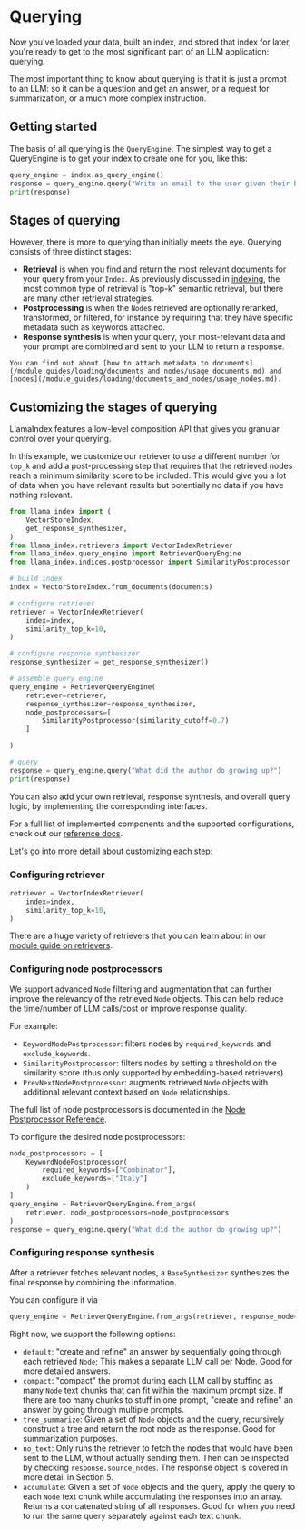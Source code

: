 # Querying

Now you've loaded your data, built an index, and stored that index for later, you're ready to get to the most significant part of an LLM application: querying.

The most important thing to know about querying is that it is just a prompt to an LLM: so it can be a question and get an answer, or a request for summarization, or a much more complex instruction.

## Getting started

The basis of all querying is the `QueryEngine`. The simplest way to get a QueryEngine is to get your index to create one for you, like this:

```python
query_engine = index.as_query_engine()
response = query_engine.query("Write an email to the user given their background information.")
print(response)
```

## Stages of querying

However, there is more to querying than initially meets the eye. Querying consists of three distinct stages:

- **Retrieval** is when you find and return the most relevant documents for your query from your `Index`. As previously discussed in [indexing](/understanding/indexing/indexing.md), the most common type of retrieval is "top-k" semantic retrieval, but there are many other retrieval strategies.
- **Postprocessing** is when the `Node`s retrieved are optionally reranked, transformed, or filtered, for instance by requiring that they have specific metadata such as keywords attached.
- **Response synthesis** is when your query, your most-relevant data and your prompt are combined and sent to your LLM to return a response.

```{tip}
You can find out about [how to attach metadata to documents](/module_guides/loading/documents_and_nodes/usage_documents.md) and [nodes](/module_guides/loading/documents_and_nodes/usage_nodes.md).
```

## Customizing the stages of querying

LlamaIndex features a low-level composition API that gives you granular control over your querying.

In this example, we customize our retriever to use a different number for `top_k` and add a post-processing step that requires that the retrieved nodes reach a minimum similarity score to be included. This would give you a lot of data when you have relevant results but potentially no data if you have nothing relevant.

```python
from llama_index import (
    VectorStoreIndex,
    get_response_synthesizer,
)
from llama_index.retrievers import VectorIndexRetriever
from llama_index.query_engine import RetrieverQueryEngine
from llama_index.indices.postprocessor import SimilarityPostprocessor

# build index
index = VectorStoreIndex.from_documents(documents)

# configure retriever
retriever = VectorIndexRetriever(
    index=index,
    similarity_top_k=10,
)

# configure response synthesizer
response_synthesizer = get_response_synthesizer()

# assemble query engine
query_engine = RetrieverQueryEngine(
    retriever=retriever,
    response_synthesizer=response_synthesizer,
    node_postprocessors=[
        SimilarityPostprocessor(similarity_cutoff=0.7)
    ]

)

# query
response = query_engine.query("What did the author do growing up?")
print(response)
```

You can also add your own retrieval, response synthesis, and overall query logic, by implementing the corresponding interfaces.

For a full list of implemented components and the supported configurations, check out our [reference docs](/api_reference/query.rst).

Let's go into more detail about customizing each step:

### Configuring retriever

```python
retriever = VectorIndexRetriever(
    index=index,
    similarity_top_k=10,
)
```

There are a huge variety of retrievers that you can learn about in our [module guide on retrievers](/module_guides/querying/retriever/root.md).

### Configuring node postprocessors

We support advanced `Node` filtering and augmentation that can further improve the relevancy of the retrieved `Node` objects.
This can help reduce the time/number of LLM calls/cost or improve response quality.

For example:

- `KeywordNodePostprocessor`: filters nodes by `required_keywords` and `exclude_keywords`.
- `SimilarityPostprocessor`: filters nodes by setting a threshold on the similarity score (thus only supported by embedding-based retrievers)
- `PrevNextNodePostprocessor`: augments retrieved `Node` objects with additional relevant context based on `Node` relationships.

The full list of node postprocessors is documented in the [Node Postprocessor Reference](/api_reference/node_postprocessor.rst).

To configure the desired node postprocessors:

```python
node_postprocessors = [
    KeywordNodePostprocessor(
        required_keywords=["Combinator"],
        exclude_keywords=["Italy"]
    )
]
query_engine = RetrieverQueryEngine.from_args(
    retriever, node_postprocessors=node_postprocessors
)
response = query_engine.query("What did the author do growing up?")
```

### Configuring response synthesis

After a retriever fetches relevant nodes, a `BaseSynthesizer` synthesizes the final response by combining the information.

You can configure it via

```python
query_engine = RetrieverQueryEngine.from_args(retriever, response_mode=<response_mode>)
```

Right now, we support the following options:

- `default`: "create and refine" an answer by sequentially going through each retrieved `Node`;
  This makes a separate LLM call per Node. Good for more detailed answers.
- `compact`: "compact" the prompt during each LLM call by stuffing as
  many `Node` text chunks that can fit within the maximum prompt size. If there are
  too many chunks to stuff in one prompt, "create and refine" an answer by going through
  multiple prompts.
- `tree_summarize`: Given a set of `Node` objects and the query, recursively construct a tree
  and return the root node as the response. Good for summarization purposes.
- `no_text`: Only runs the retriever to fetch the nodes that would have been sent to the LLM,
  without actually sending them. Then can be inspected by checking `response.source_nodes`.
  The response object is covered in more detail in Section 5.
- `accumulate`: Given a set of `Node` objects and the query, apply the query to each `Node` text
  chunk while accumulating the responses into an array. Returns a concatenated string of all
  responses. Good for when you need to run the same query separately against each text
  chunk.

